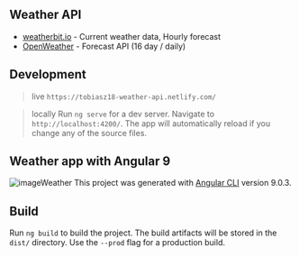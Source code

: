 ## Weather API

* [weatherbit.io](https://www.weatherbit.io/api) - Current weather data, Hourly forecast
* [OpenWeather](https://openweathermap.org/api) - Forecast API (16 day / daily)
 
## Development 
> live 
`https://tobiasz18-weather-api.netlify.com/`

>  locally
Run `ng serve` for a dev server. Navigate to `http://localhost:4200/`. The app will automatically reload if you change any of the source files.
 
## Weather app with Angular 9

![imageWeather](https://i.imgur.com/L4CJuTJ.png)
This project was generated with [Angular CLI](https://github.com/angular/angular-cli) version 9.0.3.

## Build

Run `ng build` to build the project. The build artifacts will be stored in the `dist/` directory. Use the `--prod` flag for a production build.


